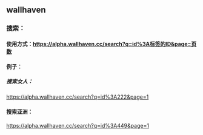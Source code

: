 ## wallhaven
### 搜索：
#### 使用方式：https://alpha.wallhaven.cc/search?q=id%3A标签的ID&page=页数
#### 例子：
##### 搜索女人：
https://alpha.wallhaven.cc/search?q=id%3A222&page=1
#### 搜索亚洲：
https://alpha.wallhaven.cc/search?q=id%3A449&page=1
